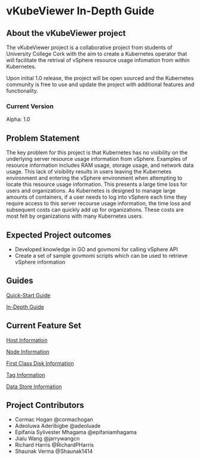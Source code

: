 # vKubeViewer In-Depth Guide

## About the vKubeViewer project

The vKubeViewer project is a collaborative project from students of University College Cork with the aim to create a Kubernetes operator that will facilitate the retrival of vSphere resource usage infomation from within Kubernetes. 

Upon initial 1.0 release, the project will be open sourced and the Kubernetes community is free to use and update the project with additional features and functionality. 


### Current Version 
Alpha: 1.0

## Problem Statement

The key problem for this project is that Kubernetes has no visibility on the underlying server resource usage information from vSphere. Examples of resource information includes RAM usage, storage usage, and network data usage. This lack of visibility results in users leaving the Kubernetes environment and entering the vSphere environment when attempting to locate this resource usage information. This presents a large time loss for users and organizations. As Kubernetes is designed to manage large amounts of containers, if a user needs to log into vSphere each time they require access to this server recourse usage information, the time loss and subsequent costs can quickly add up for organizations. These costs are most felt by organizations with many Kubernetes users.  

## Expected Project outcomes

- Developed knowledge in GO and govmomi for calling vSphere API
- Create a set of sample govmomi scripts which can be used to retrieve vSphere information

## Guides

[Quick-Start Guide](https://github.com/vKubeViewer/vkubeviewer/blob/Richard/docs/QuickStartGuide.md) 

[In-Depth Guide](https://github.com/vKubeViewer/vkubeviewer/blob/Richard/docs/vKubeViewer%20Guide.md) 


## Current Feature Set

[Host Information](https://github.com/vKubeViewer/vkubeviewer/blob/Richard/docs/Host%20Information.md)

[Node Information](https://github.com/vKubeViewer/vkubeviewer/blob/Richard/docs/Node%20Information.md)

[First Class Disk Information](https://github.com/vKubeViewer/vkubeviewer/blob/Richard/docs/First%20Class%20Disk%20Information.md)

[Tag Information](https://github.com/vKubeViewer/vkubeviewer/blob/Richard/docs/Tag%20Information.md)

[Data Store Information](https://github.com/vKubeViewer/vkubeviewer/blob/Richard/docs/Data%20Store%20Information.md)


## Project Contributors

* Cormac Hogan @cormachogan </br>
* Adeoluwa Aderibigbe @adeoluade </br>
* Epifania Sylivester Mhagama @epifaniamhagama </br>
* Jialu Wang @jarrywangcn </br>
* Richard Harris @RichardPHarris </br>
* Shaunak Verma @Shaunak1414
